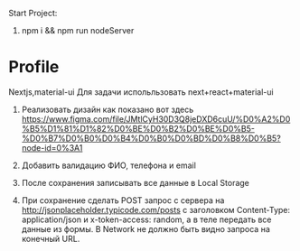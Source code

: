Start Project:

1. npm i && npm run nodeServer


# Profile
Nextjs,material-ui
Для задачи испольльзовать next+react+material-ui

1) Реализовать дизайн как показано вот здесь https://www.figma.com/file/JMtlCyH30D3Q8jeDXD6cuU/%D0%A2%D0%B5%D1%81%D1%82%D0%BE%D0%B2%D0%BE%D0%B5-%D0%B7%D0%B0%D0%B4%D0%B0%D0%BD%D0%B8%D0%B5?node-id=0%3A1

2) Добавить валидацию ФИО, телефона и email

3) После сохранения записывать все данные в Local Storage

4) При сохранение сделать POST запрос с сервера на http://jsonplaceholder.typicode.com/posts c заголовком Content-Type: application/json и x-token-access: random, а в теле передать все данные из формы. В Network не должно быть видно запроса на конечный URL.
